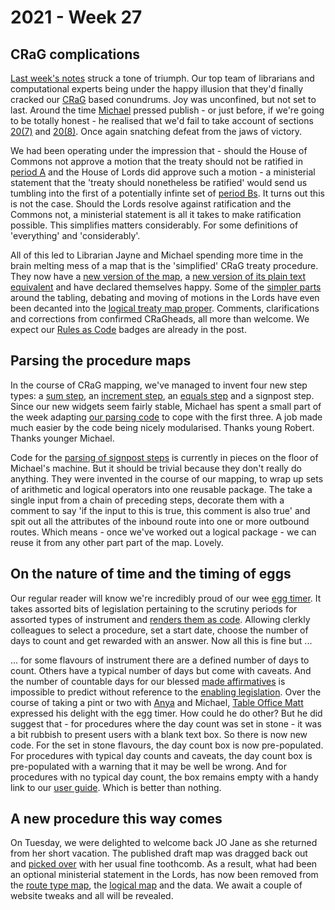 # 2021 - Week 27

## CRaG complications

[Last week's notes](https://ukparliament.github.io/ontologies/meta/weeknotes/2021/26/) struck a tone of triumph. Our top team of librarians and computational experts being under the happy illusion that they'd finally cracked our [CRaG](https://www.legislation.gov.uk/ukpga/2010/25/contents) based conundrums. Joy was unconfined, but not set to last. Around the time [Michael](https://twitter.com/fantasticlife) pressed publish - or just before, if we're going to be totally honest - he realised that we'd fail to take account of sections [ 20(7)](https://www.legislation.gov.uk/ukpga/2010/25/section/20#section-20-7) and [20(8)](https://www.legislation.gov.uk/ukpga/2010/25/section/20#section-20-8). Once again snatching defeat from the jaws of victory.

We had been operating under the impression that - should the House of Commons not approve a motion that the treaty should not be ratified in [period A](https://www.legislation.gov.uk/ukpga/2010/25/section/20#section-20-2) and the House of Lords did approve such a motion - a ministerial statement that the 'treaty should nonetheless be ratified' would send us tumbling into the first of a potentially infinte set of [period Bs](https://www.legislation.gov.uk/ukpga/2010/25/section/20#section-20-5). It turns out this is not the case. Should the Lords resolve against ratification and the Commons not, a ministerial statement is all it takes to make ratification possible. This simplifies matters considerably. For some definitions of 'everything' and 'considerably'.

All of this led to Librarian Jayne and Michael spending more time in the brain melting mess of a map that is the 'simplified' CRaG treaty procedure. They now have a [new version of the map](https://ukparliament.github.io/ontologies/procedure/flowcharts/crag-treaties/logic-gates/redux/redux.pdf),  a [new version of its plain text equivalent](https://ukparliament.github.io/ontologies/procedure/flowcharts/crag-treaties/logic-gates/redux/) and have declared themselves happy. Some of the [simpler parts](https://trello.com/c/bCq9iuBR/131-remap-treaties) around the tabling, debating and moving of motions in the Lords have even been decanted into the [logical treaty map proper](https://ukparliament.github.io/ontologies/procedure/flowcharts/crag-treaties/logic-gates/crag-treaties.pdf). Comments, clarifications and corrections from confirmed CRaGheads, all more than welcome. We expect our [Rules as Code](https://oecd-opsi.org/projects/rulesascode/) badges are already in the post.

## Parsing the procedure maps

In the course of CRaG mapping, we've managed to invent four new step types: a [sum step](https://api.parliament.uk/procedures/comments/sum_step.rb.html), an [increment step](https://api.parliament.uk/procedures/comments/increment_step.rb.html), an [equals step](https://api.parliament.uk/procedures/comments/equals_step.rb.html) and a signpost step. Since our new widgets seem fairly stable, Michael has spent a small part of the week adapting [our parsing code](https://api.parliament.uk/procedures/meta/comments) to cope with the first three. A job made much easier by the code being nicely modularised. Thanks young Robert. Thanks younger Michael.

Code for the [parsing of signpost steps](https://trello.com/c/ALIjQdvs/145-add-code-to-parse-routes-from-signpost-steps) is currently in pieces on the floor of Michael's machine. But it should be trivial because they don't really do anything. They were invented in the course of our mapping, to wrap up sets of arithmetic and logical operators into one reusable package. The take a single input from a chain of preceding steps, decorate them with a comment to say 'if the input to this is true, this comment is also true' and spit out all the attributes of the inbound route into one or more outbound routes. Which means - once we've worked out a logical package - we can reuse it from any other part part of the map. Lovely.

## On the nature of time and the timing of eggs

Our regular reader will know we're incredibly proud of our wee [egg timer](https://parliament-calendar.herokuapp.com/). It takes assorted bits of legislation pertaining to the scrutiny periods for assorted types of instrument and [renders them as code](https://parliament-calendar.herokuapp.com/meta/comments). Allowing clerkly colleagues to select a procedure, set a start date, choose the number of days to count and get rewarded with an answer. Now all this is fine but ...

... for some flavours of instrument there are a defined number of days to count. Others have a typical number of days but come with caveats. And the number of countable days for our blessed [made affirmatives](https://ukparliament.github.io/ontologies/procedure/flowcharts/sis/logic-gates/made-affirmative.pdf) is impossible to predict without reference to the [enabling legislation](https://en.wikipedia.org/wiki/Enabling_act#United_Kingdom). Over the course of taking a pint or two with [Anya](https://twitter.com/bitten_) and Michael, [Table Office Matt](https://twitter.com/MattKorris) expressed his delight with the egg timer. How could he do other? But he did suggest that - for procedures where the day count was set in stone - it was a bit rubbish to present users with a blank text box. So there is now new code. For the set in stone flavours, the day count box is now pre-populated. For procedures with typical day counts and caveats, the day count box is pre-populated with a warning that it may be well be wrong. And for procedures with no typical day count, the box remains empty with a handy link to our [user guide](https://parliament-calendar.herokuapp.com/meta/using). Which is better than nothing.

## A new procedure this way comes

On Tuesday, we were delighted to welcome back JO Jane as she returned from her short vacation. The published draft map was dragged back out and [picked over](https://trello.com/c/F1etoEdn/26-edits-to-procedure-maps-from-jw) with her usual fine toothcomb. As a result, what had been an optional ministerial statement in the Lords, has now been removed from the [route type map](https://ukparliament.github.io/ontologies/procedure/flowcharts/published-drafts-under-euwa/published-drafts-under-euwa.pdf), the [logical map](https://ukparliament.github.io/ontologies/procedure/flowcharts/published-drafts-under-euwa/logic-gates/published-drafts-under-euwa.pdf) and the data. We await a couple of website tweaks and all will be revealed.


